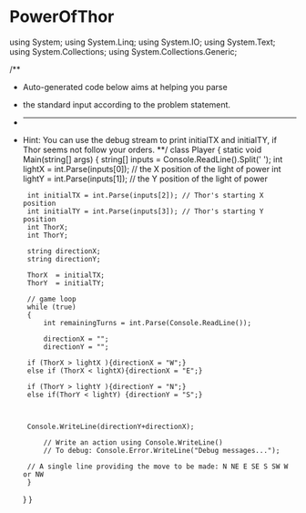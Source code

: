 # PowerOfThor

using System;
using System.Linq;
using System.IO;
using System.Text;
using System.Collections;
using System.Collections.Generic;

/**
 * Auto-generated code below aims at helping you parse
 * the standard input according to the problem statement.
 * ---
 * Hint: You can use the debug stream to print initialTX and initialTY, if Thor seems not follow your orders.
 **/
class Player
{
    static void Main(string[] args)
    {
        string[] inputs = Console.ReadLine().Split(' ');
        int lightX = int.Parse(inputs[0]); // the X position of the light of power
        int lightY = int.Parse(inputs[1]); // the Y position of the light of power
        
        int initialTX = int.Parse(inputs[2]); // Thor's starting X position
        int initialTY = int.Parse(inputs[3]); // Thor's starting Y position
        int ThorX;
        int ThorY;
        
        string directionX;
        string directionY;
        
        ThorX  = initialTX;
        ThorY  = initialTY;
        
        // game loop
        while (true)
        {
            int remainingTurns = int.Parse(Console.ReadLine());
           
            directionX = "";
            directionY = "";
            
        if (ThorX > lightX ){directionX = "W";}
        else if (ThorX < lightX){directionX = "E";}
            
        if (ThorY > lightY ){directionY = "N";}
        else if(ThorY < lightY) {directionY = "S";}
        
     
        
        Console.WriteLine(directionY+directionX);
        
            // Write an action using Console.WriteLine()
            // To debug: Console.Error.WriteLine("Debug messages...");

        // A single line providing the move to be made: N NE E SE S SW W or NW
        }
    }
}
